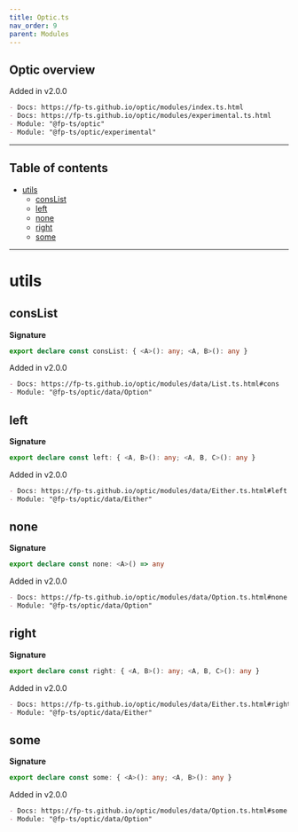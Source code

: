 ```yaml
---
title: Optic.ts
nav_order: 9
parent: Modules
---
```


## Optic overview

Added in v2.0.0

```md
- Docs: https://fp-ts.github.io/optic/modules/index.ts.html
- Docs: https://fp-ts.github.io/optic/modules/experimental.ts.html
- Module: "@fp-ts/optic"
- Module: "@fp-ts/optic/experimental"
```

---

<h2 class="text-delta">Table of contents</h2>

- [utils](#utils)
  - [consList](#conslist)
  - [left](#left)
  - [none](#none)
  - [right](#right)
  - [some](#some)

---

# utils

## consList

**Signature**

```ts
export declare const consList: { <A>(): any; <A, B>(): any }
```

Added in v2.0.0

```md
- Docs: https://fp-ts.github.io/optic/modules/data/List.ts.html#cons
- Module: "@fp-ts/optic/data/Option"
```

## left

**Signature**

```ts
export declare const left: { <A, B>(): any; <A, B, C>(): any }
```

Added in v2.0.0

```md
- Docs: https://fp-ts.github.io/optic/modules/data/Either.ts.html#left
- Module: "@fp-ts/optic/data/Either"
```

## none

**Signature**

```ts
export declare const none: <A>() => any
```

Added in v2.0.0

```md
- Docs: https://fp-ts.github.io/optic/modules/data/Option.ts.html#none
- Module: "@fp-ts/optic/data/Option"
```

## right

**Signature**

```ts
export declare const right: { <A, B>(): any; <A, B, C>(): any }
```

Added in v2.0.0

```md
- Docs: https://fp-ts.github.io/optic/modules/data/Either.ts.html#right
- Module: "@fp-ts/optic/data/Either"
```

## some

**Signature**

```ts
export declare const some: { <A>(): any; <A, B>(): any }
```

Added in v2.0.0

```md
- Docs: https://fp-ts.github.io/optic/modules/data/Option.ts.html#some
- Module: "@fp-ts/optic/data/Option"
```
